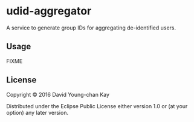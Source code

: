 # udid-aggregator

A service to generate group IDs for aggregating de-identified users.

## Usage

FIXME

## License

Copyright © 2016 David Young-chan Kay

Distributed under the Eclipse Public License either version 1.0 or (at
your option) any later version.
